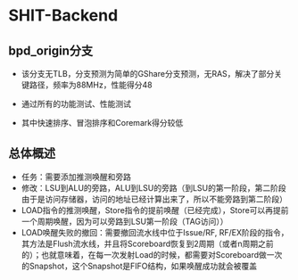 # SHIT-Backend

## bpd_origin分支

- 该分支无TLB，分支预测为简单的GShare分支预测，无RAS，解决了部分关键路径，频率为88MHz，性能得分48

- 通过所有的功能测试、性能测试

- 其中快速排序、冒泡排序和Coremark得分较低

## 总体概述

- 任务：需要添加推测唤醒和旁路
- 修改：LSU到ALU的旁路，ALU到LSU的旁路（到LSU的第一阶段，第二阶段由于是访问存储器，访问的地址已经计算出来了，所以不能旁路到第二阶段）
- LOAD指令的推测唤醒，Store指令的提前唤醒（已经完成），Store可以再提前一个周期唤醒，因为可以旁路到LSU第一阶段（TAG访问））
- LOAD唤醒失败的撤回：需要撤回流水线中位于Issue/RF, RF/EX阶段的指令，其方法是Flush流水线，并且将Scoreboard恢复到2周期（或者n周期之前的）；也就意味着，在每一次发射Load的时候，都需要对Scoreboard做一次的Snapshot，这个Snapshot是FIFO结构，如果唤醒成功就会被覆盖

